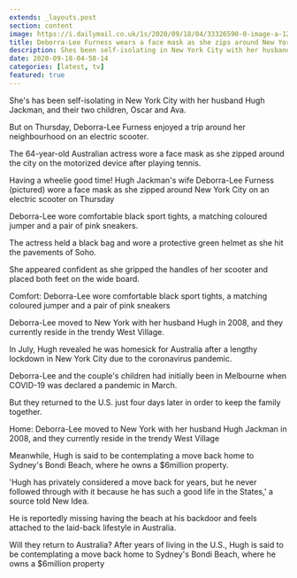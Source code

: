 ```yaml
---
extends: _layouts.post
section: content
image: https://i.dailymail.co.uk/1s/2020/09/18/04/33326590-0-image-a-12_1600399538520.jpg 
title: Deborra-Lee Furness wears a face mask as she zips around New York City on an electric scooter 
description: Shes been self-isolating in New York City with her husband Hugh Jackman, and their two children, Oscar and Ava. 
date: 2020-09-18-04-50-14 
categories: [latest, tv] 
featured: true 
--- 
```

She's has been self-isolating in New York City with her husband Hugh Jackman, and their two children, Oscar and Ava.

But on Thursday, Deborra-Lee Furness enjoyed a trip around her neighbourhood on an electric scooter.

The 64-year-old Australian actress wore a face mask as she zipped around the city on the motorized device after playing tennis.

Having a wheelie good time! Hugh Jackman's wife Deborra-Lee Furness (pictured) wore a face mask as she zipped around New York City on an electric scooter on Thursday

Deborra-Lee wore comfortable black sport tights, a matching coloured jumper and a pair of pink sneakers.

The actress held a black bag and wore a protective green helmet as she hit the pavements of Soho.

She appeared confident as she gripped the handles of her scooter and placed both feet on the wide board.

Comfort: Deborra-Lee wore comfortable black sport tights, a matching coloured jumper and a pair of pink sneakers

Deborra-Lee moved to New York with her husband Hugh in 2008, and they currently reside in the trendy West Village. 

In July, Hugh revealed he was homesick for Australia after a lengthy lockdown in New York City due to the coronavirus pandemic.

Deborra-Lee and the couple's children had initially been in Melbourne when COVID-19 was declared a pandemic in March.

But they returned to the U.S. just four days later in order to keep the family together. 

Home: Deborra-Lee moved to New York with her husband Hugh Jackman in 2008, and they currently reside in the trendy West Village

Meanwhile, Hugh is said to be contemplating a move back home to Sydney's Bondi Beach, where he owns a $6million property.

'Hugh has privately considered a move back for years, but he never followed through with it because he has such a good life in the States,' a source told New Idea.

He is reportedly missing having the beach at his backdoor and feels attached to the laid-back lifestyle in Australia.

Will they return to Australia? After years of living in the U.S., Hugh is said to be contemplating a move back home to Sydney's Bondi Beach, where he owns a $6million property

